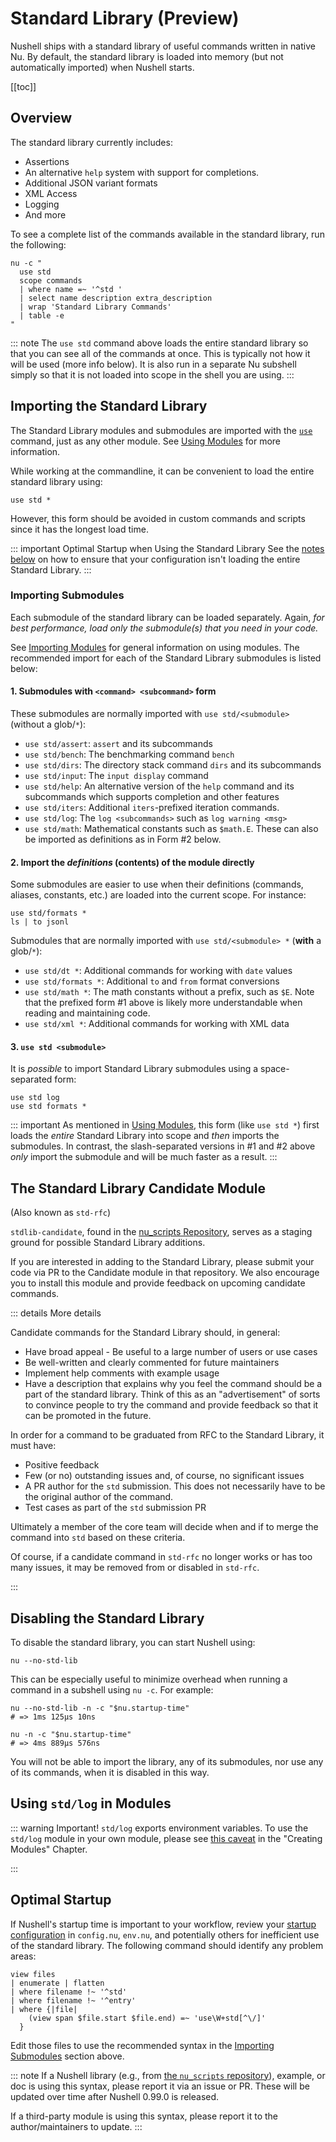 # Standard Library (Preview)

Nushell ships with a standard library of useful commands written in native Nu. By default, the standard library is loaded into memory (but not automatically imported) when Nushell starts.

[[toc]]

## Overview

The standard library currently includes:

- Assertions
- An alternative `help` system with support for completions.
- Additional JSON variant formats
- XML Access
- Logging
- And more

To see a complete list of the commands available in the standard library, run the following:

```nu
nu -c "
  use std
  scope commands
  | where name =~ '^std '
  | select name description extra_description
  | wrap 'Standard Library Commands'
  | table -e
"
```

::: note
The `use std` command above loads the entire standard library so that you can see all of the commands at once. This is typically not how it will be used (more info below). It is also run in a separate Nu subshell simply so that it is not loaded into scope in the shell you are using.
:::

## Importing the Standard Library

The Standard Library modules and submodules are imported with the [`use`](/commands/docs/use.md) command, just as any other module. See [Using Modules](./modules/using_modules.md) for more information.

While working at the commandline, it can be convenient to load the entire standard library using:

```nu
use std *
```

However, this form should be avoided in custom commands and scripts since it has the longest load time.

::: important Optimal Startup when Using the Standard Library
See the [notes below](#optimal-startup) on how to ensure that your configuration isn't loading the entire Standard Library.
:::

### Importing Submodules

Each submodule of the standard library can be loaded separately. Again, _for best performance, load only the submodule(s) that you need in your code._

See [Importing Modules](./modules/using_modules.md#importing-modules) for general information on using modules. The recommended import for each of the Standard Library submodules is listed below:

#### 1. Submodules with `<command> <subcommand>` form

These submodules are normally imported with `use std/<submodule>` (without a glob/`*`):

- `use std/assert`: `assert` and its subcommands
- `use std/bench`: The benchmarking command `bench`
- `use std/dirs`: The directory stack command `dirs` and its subcommands
- `use std/input`: The `input display` command
- `use std/help`: An alternative version of the `help` command and its subcommands which supports completion and other features
- `use std/iters`: Additional `iters`-prefixed iteration commands.
- `use std/log`: The `log <subcommands>` such as `log warning <msg>`
- `use std/math`: Mathematical constants such as `$math.E`. These can also be imported as definitions as in Form #2 below.

#### 2. Import the _definitions_ (contents) of the module directly

Some submodules are easier to use when their definitions (commands, aliases, constants, etc.) are loaded into the current scope. For instance:

```nu
use std/formats *
ls | to jsonl
```

Submodules that are normally imported with `use std/<submodule> *` (**with** a glob/`*`):

- `use std/dt *`: Additional commands for working with `date` values
- `use std/formats *`: Additional `to` and `from` format conversions
- `use std/math *`: The math constants without a prefix, such as `$E`. Note that the prefixed form #1 above is likely more understandable when reading and maintaining code.
- `use std/xml *`: Additional commands for working with XML data

#### 3. `use std <submodule>`

It is _possible_ to import Standard Library submodules using a space-separated form:

```nu
use std log
use std formats *
```

::: important
As mentioned in [Using Modules](./modules/using_modules.md#module-definitions), this form (like `use std *`) first loads the _entire_ Standard Library into scope and _then_ imports the submodules. In contrast, the slash-separated versions in #1 and #2 above _only_ import the submodule and will be much faster as a result.
:::

## The Standard Library Candidate Module

(Also known as `std-rfc`)

`stdlib-candidate`, found in the [nu_scripts Repository](https://github.com/nushell/nu_scripts/tree/main/stdlib-candidate/std-rfc), serves as a staging ground for possible Standard Library additions.

If you are interested in adding to the Standard Library, please submit your code via PR to the Candidate module in that repository. We also encourage you to install this module and provide feedback on upcoming candidate commands.

::: details More details

Candidate commands for the Standard Library should, in general:

- Have broad appeal - Be useful to a large number of users or use cases
- Be well-written and clearly commented for future maintainers
- Implement help comments with example usage
- Have a description that explains why you feel the command should be a part of the standard library. Think of this as an "advertisement" of sorts to convince people to try the command and provide feedback so that it can be promoted in the future.

In order for a command to be graduated from RFC to the Standard Library, it must have:

- Positive feedback
- Few (or no) outstanding issues and, of course, no significant issues
- A PR author for the `std` submission. This does not necessarily have to be the original author of the command.
- Test cases as part of the `std` submission PR

Ultimately a member of the core team will decide when and if to merge the command into `std` based on these criteria.

Of course, if a candidate command in `std-rfc` no longer works or has too many issues, it may be removed from or disabled in `std-rfc`.

:::

## Disabling the Standard Library

To disable the standard library, you can start Nushell using:

```nu
nu --no-std-lib
```

This can be especially useful to minimize overhead when running a command in a subshell using `nu -c`. For example:

```nu
nu --no-std-lib -n -c "$nu.startup-time"
# => 1ms 125µs 10ns

nu -n -c "$nu.startup-time"
# => 4ms 889µs 576ns
```

You will not be able to import the library, any of its submodules, nor use any of its commands, when it is disabled in this way.

## Using `std/log` in Modules

::: warning Important!
`std/log` exports environment variables. To use the `std/log` module in your own module, please see [this caveat](./modules/creating_modules.md#export-env-runs-only-when-the-use-call-is-evaluated) in the "Creating Modules" Chapter.

:::

## Optimal Startup

If Nushell's startup time is important to your workflow, review your [startup configuration]([./configuration.md]) in `config.nu`, `env.nu`, and potentially others for inefficient use of the standard library. The following command should identify any problem areas:

```nu
view files
| enumerate | flatten
| where filename !~ '^std'
| where filename !~ '^entry'
| where {|file|
    (view span $file.start $file.end) =~ 'use\W+std[^\/]'
  }
```

Edit those files to use the recommended syntax in the [Importing Submodules](#importing-submodules) section above.

::: note
If a Nushell library (e.g., from [the `nu_scripts` repository](https://github.com/nushell/nu_scripts)), example, or doc is using this syntax, please report it via an issue or PR. These will be updated over time after Nushell 0.99.0 is released.

If a third-party module is using this syntax, please report it to the author/maintainers to update.
:::
